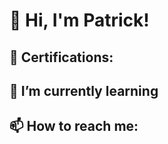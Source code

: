 <h1>👋 Hi, I'm Patrick!</h1>

<h2>📄 Certifications:</h2>
<h2>🌱 I’m currently learning</h2>
<h2>📫 How to reach me:</h2>


<!--
**ThePatrickHoban/ThePatrickHoban** is a ✨ _special_ ✨ repository because its `README.md` (this file) appears on your GitHub profile.

Here are some ideas to get you started:
- 🔭 I’m currently working on ...
- 👯 I’m looking to collaborate on ...
- 🤔 I’m looking for help with ...
- 💬 Ask me about ...
- ⚡ Fun fact: ...
-->
